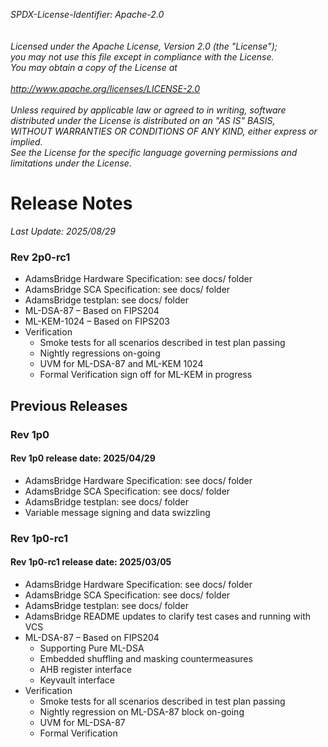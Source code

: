 _*SPDX-License-Identifier: Apache-2.0<BR>
<BR>
<BR>
Licensed under the Apache License, Version 2.0 (the "License");<BR>
you may not use this file except in compliance with the License.<BR>
You may obtain a copy of the License at<BR>
<BR>
http://www.apache.org/licenses/LICENSE-2.0 <BR>
<BR>
Unless required by applicable law or agreed to in writing, software<BR>
distributed under the License is distributed on an "AS IS" BASIS,<BR>
WITHOUT WARRANTIES OR CONDITIONS OF ANY KIND, either express or implied.<BR>
See the License for the specific language governing permissions and<BR>
limitations under the License.*_<BR>

# **Release Notes** #
_*Last Update: 2025/08/29*_

### Rev 2p0-rc1 ###
- AdamsBridge Hardware Specification: see docs/ folder
- AdamsBridge SCA Specification: see docs/ folder
- AdamsBridge testplan: see docs/ folder
- ML-DSA-87 – Based on FIPS204
- ML-KEM-1024 – Based on FIPS203
- Verification
    - Smoke tests for all scenarios described in test plan passing
    - Nightly regressions on-going
    - UVM for ML-DSA-87 and ML-KEM 1024
    - Formal Verification sign off for ML-KEM in progress

## Previous Releases ##

### Rev 1p0 ###

#### Rev 1p0 release date: 2025/04/29 ####
- AdamsBridge Hardware Specification: see docs/ folder
- AdamsBridge SCA Specification: see docs/ folder
- AdamsBridge testplan: see docs/ folder
- Variable message signing and data swizzling

### Rev 1p0-rc1 ###

#### Rev 1p0-rc1 release date: 2025/03/05 ####
- AdamsBridge Hardware Specification: see docs/ folder
- AdamsBridge SCA Specification: see docs/ folder
- AdamsBridge testplan: see docs/ folder
- AdamsBridge README updates to clarify test cases and running with VCS
- ML-DSA-87 – Based on FIPS204
    - Supporting Pure ML-DSA
    - Embedded shuffling and masking countermeasures
    - AHB register interface
    - Keyvault interface
- Verification
    - Smoke tests for all scenarios described in test plan passing
    - Nightly regression on ML-DSA-87 block on-going
    - UVM for ML-DSA-87
    - Formal Verification
